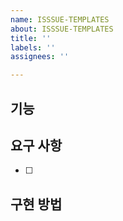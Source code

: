 ```yaml
---
name: ISSSUE-TEMPLATES
about: ISSSUE-TEMPLATES
title: ''
labels: ''
assignees: ''

---
```


## 기능
> 

## 요구 사항
- [ ] 

## 구현 방법
